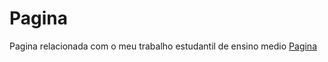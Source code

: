 # Pagina
 Pagina relacionada com o meu trabalho estudantil de ensino medio
 <a href="index.html">Pagina</a>
